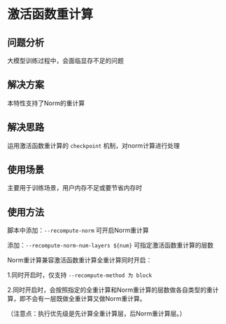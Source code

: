 # 激活函数重计算

## 问题分析

大模型训练过程中，会面临显存不足的问题

## 解决方案

本特性支持了Norm的重计算

## 解决思路

运用激活函数重计算的 `checkpoint` 机制，对norm计算进行处理

## 使用场景

主要用于训练场景，用户内存不足或要节省内存时

## 使用方法

脚本中添加：`--recompute-norm` 可开启Norm重计算

添加：`--recompute-norm-num-layers ${num}` 可指定激活函数重计算的层数

Norm重计算兼容激活函数重计算全重计算同时开启：

1.同时开启时，仅支持 `--recompute-method 为 block`

2.同时开启时，会按照指定的全重计算和Norm重计算的层数做各自类型的重计算，即不会有一层既做全重计算又做Norm重计算。

（注意点：执行优先级是先计算全重计算层，后Norm重计算层。）

